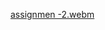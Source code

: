 [assignmen -2.webm](https://github.com/reddy1974/Neural_Networks_Assignment_2/assets/143233529/a90de043-d08e-4d5c-b7b7-f1eae6fe1e4f)
